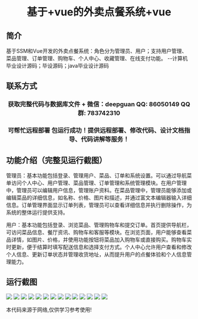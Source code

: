 <p><h1 align="center">基于+vue的外卖点餐系统+vue</h1></p>

## 简介
基于SSM和Vue开发的外卖点餐系统：角色分为管理员、用户；支持用户管理、菜品管理、订单管理、购物车、个人中心、收藏管理、在线支付功能。    --计算机毕业设计源码；毕设源码；java毕业设计源码


## 联系方式
<p><h3 align="center">获取完整代码与数据库文件 + 微信：deepguan QQ: 86050149 QQ群: 783742310</h3></p>
<p><h3 align="center">可帮忙远程部署 包运行成功！提供远程部署、修改代码、设计文档指导、代码讲解等服务！</h3></p>

## 功能介绍（完整见运行截图）
管理员：基本功能包括登录、管理用户、菜品、订单和系统设置。可以通过导航菜单访问个人中心、用户管理、菜品管理、订单管理和系统管理模块。在用户管理中，管理员可以编辑用户信息，管理账户资料。在菜品管理中，管理员能够添加或编辑菜品的详细信息，如名称、价格、图片和描述，并通过富文本编辑器输入详细信息。订单管理界面显示订单列表，管理员可以查看详细信息并执行删除操作，为系统的整体运行提供支持。

用户：基本功能包括登录、浏览菜品、管理购物车和提交订单。首页提供导航栏，可访问菜品信息、餐厅资讯、购物车和客服等模块。在浏览页面，用户能够查看菜品详情，如图片、价格，并使用功能按钮将菜品加入购物车或直接购买。购物车实时更新，便于结算时填写配送信息和选择支付方式。个人中心允许用户查看和修改个人信息、更新订单状态并管理收货地址，从而提升用户的点餐体验和个人信息管理能力。


## 运行截图
![](https://bs-1329754181.cos.ap-shanghai.myqcloud.com/ssm/TakeoutOrderingSystem/img/001.jpg)
![](https://bs-1329754181.cos.ap-shanghai.myqcloud.com/ssm/TakeoutOrderingSystem/img/002.jpg)
![](https://bs-1329754181.cos.ap-shanghai.myqcloud.com/ssm/TakeoutOrderingSystem/img/003.jpg)
![](https://bs-1329754181.cos.ap-shanghai.myqcloud.com/ssm/TakeoutOrderingSystem/img/004.jpg)
![](https://bs-1329754181.cos.ap-shanghai.myqcloud.com/ssm/TakeoutOrderingSystem/img/005.jpg)
![](https://bs-1329754181.cos.ap-shanghai.myqcloud.com/ssm/TakeoutOrderingSystem/img/006.jpg)
![](https://bs-1329754181.cos.ap-shanghai.myqcloud.com/ssm/TakeoutOrderingSystem/img/007.jpg)
![](https://bs-1329754181.cos.ap-shanghai.myqcloud.com/ssm/TakeoutOrderingSystem/img/008.jpg)
![](https://bs-1329754181.cos.ap-shanghai.myqcloud.com/ssm/TakeoutOrderingSystem/img/009.jpg)
![](https://bs-1329754181.cos.ap-shanghai.myqcloud.com/ssm/TakeoutOrderingSystem/img/010.jpg)
![](https://bs-1329754181.cos.ap-shanghai.myqcloud.com/ssm/TakeoutOrderingSystem/img/011.jpg)
![](https://bs-1329754181.cos.ap-shanghai.myqcloud.com/ssm/TakeoutOrderingSystem/img/012.jpg)
![](https://bs-1329754181.cos.ap-shanghai.myqcloud.com/ssm/TakeoutOrderingSystem/img/013.jpg)
![](https://bs-1329754181.cos.ap-shanghai.myqcloud.com/ssm/TakeoutOrderingSystem/img/014.jpg)

<p>本代码来源于网络,仅供学习参考使用!</p>
